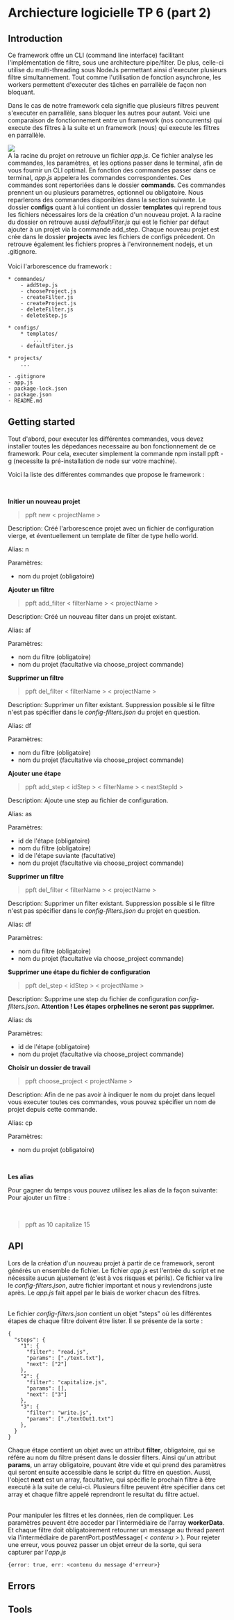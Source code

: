 # Archiecture logicielle TP 6 (part 2)

## Introduction

Ce framework offre un CLI (command line interface) facilitant l'implémentation de filtre, sous une architecture pipe/filter. De plus, celle-ci utilise du multi-threading sous NodeJs permettant ainsi d'executer plusieurs filtre simultannement. Tout comme l'utilisation de fonction asynchrone, les workers permettent d'executer des tâches en parrallèle de façon non bloquant.

Dans le cas de notre framework cela signifie que plusieurs filtres peuvent s'executer en parrallèle, sans bloquer les autres pour autant. Voici une comparaison de fonctionnement entre un framework (nos concurrents) qui execute des filtres à la suite et un framework (nous) qui execute les filtres en parrallèle.

<img src="https://images.ctfassets.net/hspc7zpa5cvq/20h5efXHT4bQbuf44mdq2H/a40944191d031217a9169b17a8ef35d6/worker-diagram_2x__1_.jpg">

<br />
A la racine du projet on retrouve un fichier <i>app.js</i>. Ce fichier analyse les commandes, les paramètres, et les options passer dans le terminal, afin de vous fournir un CLI optimal. En fonction des commandes passer dans ce terminal, <i>app.js</i> appelera les commandes correspondentes. Ces commandes sont repertoriées dans le dossier <b>commands</b>. Ces commandes prennent un ou plusieurs paramètres, optionnel ou obligatoire. Nous reparlerons des commandes disponibles dans la section suivante.
Le dossier <b>configs</b> quant à lui contient un dossier <b>templates</b> qui reprend tous les fichiers nécessaires lors de la création d'un nouveau projet. A la racine du dossier on retrouve aussi <i>defaultFiter.js</i> qui est le fichier par défaut ajouter à un projet via la commande add_step. 
Chaque nouveau projet est crée dans le dossier <b>projects</b> avec les fichiers de configs précedent.
On retrouve également les fichiers propres à l'environnement nodejs, et un .gitignore.
<br>
<br>
Voici l'arborescence du framework :

<br>

```
* commandes/
    - addStep.js
    - chooseProject.js
    - createFilter.js
    - createProject.js
    - deleteFilter.js
    - deleteStep.js

* configs/
    * templates/
        ...
    - defaultFiter.js

* projects/
    ...

- .gitignore
- app.js
- package-lock.json
- package.json
- README.md 
```

## Getting started
Tout d'abord, pour executer les différentes commandes, vous devez installer toutes les dépedances necessaire au bon fonctionnement de ce framework. Pour cela, executer simplement la commande npm install ppft -g (necessite la pré-installation de node sur votre machine).

Voici la liste des différentes commandes que propose le framework :

<br>

<b>Initier un nouveau projet</b>
> ppft new < projectName >

Description: Créé l'arborescence projet avec un
fichier de configuration vierge, et
éventuellement un template de
filter de type hello world.

Alias: n

Paramètres: 
- nom du projet (obligatoire)

<b>Ajouter un filtre</b>
> ppft add_filter < filterName > < projectName >

Description: Créé un nouveau filter dans un
projet existant.

Alias: af

Paramètres: 
- nom du filtre (obligatoire)
- nom du projet (facultative via choose_project commande)

<b>Supprimer un filtre</b>
> ppft del_filter < filterName > < projectName >

Description: Supprimer un filter existant. Suppression possible si le filtre n'est pas spécifier dans le <i>config-filters.json</i> du projet en question.

Alias: df

Paramètres: 
- nom du filtre (obligatoire)
- nom du projet (facultative via choose_project commande)

<b>Ajouter une étape</b>
> ppft add_step < idStep > < filterName > < nextStepId >

Description: Ajoute une step au fichier de configuration.

Alias: as

Paramètres: 
- id de l'étape (obligatoire)
- nom du filtre (obligatoire)
- id de l'étape suviante (facultative)
- nom du projet (facultative via choose_project commande)

<b>Supprimer un filtre</b>
> ppft del_filter < filterName > < projectName >

Description: Supprimer un filter existant. Suppression possible si le filtre n'est pas spécifier dans le <i>config-filters.json</i> du projet en question.

Alias: df

Paramètres: 
- nom du filtre (obligatoire)
- nom du projet (facultative via choose_project commande)

<b>Supprimer une étape du fichier de configuration</b>
> ppft del_step < idStep > < projectName >

Description: Supprime une step du fichier de configuration <i>config-filters.json</i>.
<b>Attention ! Les étapes orphelines ne seront pas supprimer.</b>

Alias: ds

Paramètres: 
- id de l'étape (obligatoire)
- nom du projet (facultative via choose_project commande)

<b>Choisir un dossier de travail</b>
> ppft choose_project < projectName >

Description: Afin de ne pas avoir à indiquer le nom du projet dans lequel vous executer toutes ces commandes, vous pouvez spécifier un nom de projet depuis cette commande.

Alias: cp

Paramètres: 
- nom du projet (obligatoire)


<br>

<b>Les alias</b>
<br>

Pour gagner du temps vous pouvez utilisez les alias de la façon suivante:
Pour ajouter un filtre :

<br>

> ppft as 10 capitalize 15

## API

Lors de la création d'un nouveau projet à partir de ce framework, seront générés un ensemble de fichier. Le fichier <i>app.js</i> est l'entrée du script et ne nécessite aucun ajustement (c'est à vos risques et périls). Ce fichier va lire le <i>config-filters.json</i>, autre fichier important et nous y reviendrons juste après. Le <i>app.js</i> fait appel par le biais de worker chacun des filtres. 

<br>
Le fichier <i>config-filters.json</i> contient un objet "steps" où les différentes étapes de chaque filtre doivent être lister. Il se présente de la sorte :

<br>

```
{
  "steps": {
    "1": {
      "filter": "read.js",
      "params": ["./text.txt"],
      "next": ["2"]
    },
    "2": {
      "filter": "capitalize.js",
      "params": [],
      "next": ["3"]
    },
    "3": {
      "filter": "write.js",
      "params": ["./textOut1.txt"]
    },
  }
}
```

Chaque étape contient un objet avec un attribut **filter**, obligatoire, qui se référe au nom du filtre présent dans le dossier filters. Ainsi qu'un attribut **params**, un array obligatoire, pouvant être vide et qui prend des paramètres qui seront ensuite accessible dans le script du filtre en question. Aussi, l'object **next** est un array, facultative, qui spécifie le prochain filtre à être executé à la suite de celui-ci. Plusieurs filtre peuvent être spécifier dans cet array et chaque filtre appelé reprendront le resultat du filtre actuel.

<br>
Pour manipuler les filtres et les données, rien de compliquer. Les paramètres peuvent être acceder par l'intermédiaire de l'array <b>workerData</b>. Et chaque filtre doit obligatoirement retourner un message au thread parent via l'intermédiaire de parentPort.postMessage(<i> < contenu > </i>). Pour rejeter une erreur, vous pouvez passer un objet erreur de la sorte, qui sera capturer par l'<i>app.js</i> 

<br>

```
{error: true, err: <contenu du message d'erreur>}
```

## Errors

## Tools
